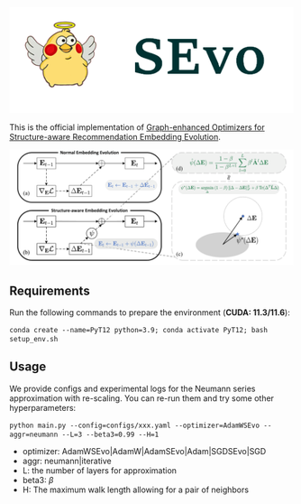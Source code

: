 
![](pic/logo.png)

This is the official implementation of [Graph-enhanced Optimizers for <u>S</u>tructure-aware Recommendation Embedding <u>Evo</u>lution](https://arxiv.org/abs/2310.03032).


![](pic/2023-09-22-13-54-03.png)


## Requirements

Run the following commands to prepare the environment (**CUDA: 11.3/11.6**):

```
conda create --name=PyT12 python=3.9; conda activate PyT12; bash setup_env.sh
```


## Usage

We provide configs and experimental logs for the Neumann series approximation with re-scaling. You can re-run them and try some other hyperparameters:

```
python main.py --config=configs/xxx.yaml --optimizer=AdamWSEvo --aggr=neumann --L=3 --beta3=0.99 --H=1
```

- optimizer: AdamWSEvo|AdamW|AdamSEvo|Adam|SGDSEvo|SGD
- aggr: neumann|iterative
- L: the number of layers for approximation
- beta3: $\beta$
- H: The maximum walk length allowing for a pair of neighbors
